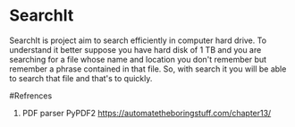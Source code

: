 # SearchIt
SearchIt is  project aim to search efficiently in computer hard drive. To understand it better suppose you have hard disk of 1 TB and you are searching  for a file whose name and location you don't remember but remember a phrase contained in that file. So, with search it you will be able to search that file and that's to quickly.

#Refrences
1) PDF parser PyPDF2 https://automatetheboringstuff.com/chapter13/
